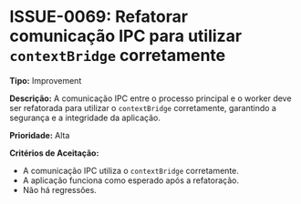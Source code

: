 # ISSUE-0069: Refatorar comunicação IPC para utilizar `contextBridge` corretamente

**Tipo:** Improvement

**Descrição:**
A comunicação IPC entre o processo principal e o worker deve ser refatorada para utilizar o `contextBridge` corretamente, garantindo a segurança e a integridade da aplicação.

**Prioridade:** Alta

**Critérios de Aceitação:**
* A comunicação IPC utiliza o `contextBridge` corretamente.
* A aplicação funciona como esperado após a refatoração.
* Não há regressões.